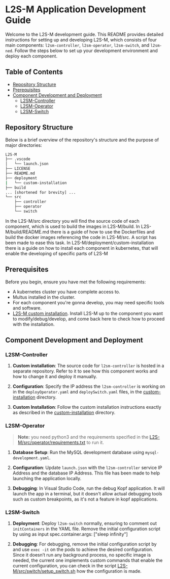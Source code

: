 # L2S-M Application Development Guide

Welcome to the L2S-M development guide. This README provides detailed instructions for setting up and developing L2S-M, which consists of four main components: `l2sm-controller`, `l2sm-operator`, `l2sm-switch`, and `l2sm-ned`. Follow the steps below to set up your development environment and deploy each component.

## Table of Contents

- [Repository Structure](#repository-structure)
- [Prerequisites](#prerequisites)
- [Component Development and Deployment](#component-development-and-deployment)
  - [L2SM-Controller](#l2sm-controller)
  - [L2SM-Operator](#l2sm-operator)
  - [L2SM-Switch](#l2sm-switch)

## Repository Structure

Below is a brief overview of the repository's structure and the purpose of major directories:

```bash
L2S-M
├── .vscode
│   └── launch.json
├── LICENSE
├── README.md
├── deployment
|   └── custom-installation
├── build
... [shortened for brevity] ...
└── src
    ├── controller
    ├── operator
    └── switch
```
In the L2S-M/src directory you will find the source code of each component, which is used to build the images in L2S-M/build. 
In L2S-M/build/README.md there is a guide of how to use the Dockerfiles and build the docker images referencing the code in L2S-M/src. A script has been made to ease this task.
In L2S-M/deployment/custom-installation there is a guide on how to install each component in kubernetes, that will enable the developing of specific parts of L2S-M 

## Prerequisites

Before you begin, ensure you have met the following requirements:

- A kubernetes cluster you have complete access to.
- Multus installed in the cluster. 
- For each component you're gonna develop, you may need specific tools and software.
- [L2S-M custom installation](../deployments/custom-installation/). Install L2S-M up to the component you want to modify/debug/develop, and come back here to check how to proceed with the installation.

## Component Development and Deployment

### L2SM-Controller

1. **Custom installation**: The source code for `l2sm-controller` is hosted in a separate repository. Refer to it to see how this component works and how to change it and deploy it manually.

2. **Configuration**: Specify the IP address the `l2sm-controller` is working on in the `deployOperator.yaml` and `deploySwitch.yaml` files, in the [custom-installation](../deployments/custom-installation/) directory.

3. **Custom Installation**: Follow the custom installation instructions exactly as described in the [custom-installation](../deployments/custom-installation/) directory.

### L2SM-Operator

>**Note:** you need python3 and the requirements specified in the [L2S-M/src/operator/requirements.txt](../src/operator/requirements.txt) to run it.

1. **Database Setup**: Run the MySQL development database using `mysql-development.yaml`.

2. **Configuration**: Update `launch.json` with the `l2sm-controller` service IP Address and the database IP Address. This file has been made to help launching the application locally.

3. **Debugging**: In Visual Studio Code, run the debug Kopf application. It will launch the app in a terminal, but it doesn't allow actual debugging tools such as custom breakpoints, as it's not a feature in kopf applications.

### L2SM-Switch

1. **Deployment**: Deploy `l2sm-switch` normally, ensuring to comment out `initContainers` in the YAML file. Remove the initial configuration script by using as input spec.container.args: ["sleep infinity"]

2. **Debugging**: For debugging, remove the initial configuration script by and use `exec -it` on the pods to achieve the desired configuration. Since it doesn’t run any background process, no specific image is needed, the current one implements custom commands that enable the current configuration, you can check in the script [L2S-M/src/switch/setup_switch.sh](../src/switch/setup_switch.sh) how the configuration is made.

